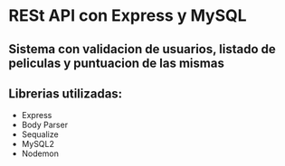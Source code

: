 # RESt API con Express y MySQL
## Sistema con validacion de usuarios, listado de peliculas y puntuacion de las mismas

## Librerias utilizadas:

 - Express
 - Body Parser
 - Sequalize
 - MySQL2
 - Nodemon
